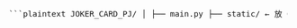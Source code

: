 <pre lang="markdown"> ```plaintext JOKER_CARD_PJ/ │ ├── main.py ├── static/ ← 放 CSS、JS、圖片、音樂 等「靜態資源」 │ ├── ANI │ │ ├── R.MOV │ │ ├── SR.MOV │ │ ├── SSR.MOV │ │ └── UR.MOV │ ├── ANI │ │ └── 1~4.PNG │ ├── R │ │ ├── test.png │ │ └── 1~29.png │ ├── SR │ │ └── 1~15.png │ ├── SSR │ │ └── 1~17.png │ ├── UR │ │ └── 1~12.png │ └── test_bg.png │ ├── templates/ ← 放 HTML 檔案（要用 render_template 載入） │ ├── index.html │ ├── cardhere.html │ ├── ani_r.html │ ├── ani_sr.html │ ├── ani_ss.html │ ├── ani_ur.html │ └── main_c.html │ ├── import_json.py └── user_point.json ``` </pre>